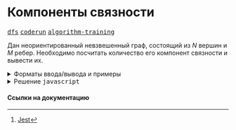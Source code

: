 # Компоненты связности

[<kbd>dfs</kbd>](https://youtube.com/live/0YjdZlgf9Ig)
[<kbd>coderun</kbd>](https://coderun.yandex.ru/problem/connectivity-components)
[<kbd>algorithm-training</kbd>](https://contest.yandex.ru/contest/45468/problems/32/)

Дан неориентированный невзвешенный граф, состоящий из $N$ вершин и $M$ ребер. Необходимо посчитать количество его компонент связности и вывести их.

<details>
<summary>Форматы ввода/вывода и примеры</summary>

## Формат ввода

Во входном файле записано два числа $N$ и $M$ $(0 < N \leq 100000, 0 \leq M \leq 100000)$. В следующих $M$ строках записаны по два числа $i$ и $j$ $(1 \leq i, j \leq N)$, которые означают, что вершины $i$ и $j$ соединены ребром.

## Формат вывода

В первой строчке выходного файла выведите количество компонент связности. Далее выведите сами компоненты связности в следующем формате: в первой строке количество вершин в компоненте, во второй - сами вершины в произвольном порядке.

### Пример 1

<table width = "100%">
<tr>
<th>Ввод</th> <th>Вывод</th>
</tr>
<tr valign="top">
<td><pre>
<code>6 4
3 1
1 2
5 4
2 3
</code></pre></td>

<td><pre>
<code>3
3
1 2 3 
2
4 5 
1
6 
</code></pre></td>
</tr>
</table>

### Пример 2

<table width = "100%">
<tr>
<th>Ввод</th> <th>Вывод</th>
</tr>
<tr valign="top">
<td><pre>
<code>6 4
4 2
1 4
6 4
3 6
</code></pre></td>

<td><pre>
<code>2
5
1 2 3 4 6 
1
5 
</code></pre></td>
</tr>
</table>

</details>

<details>
<summary>Решение <kbd>javascript</kbd></summary>

### 1. Установка зависимостей

```bash
npm install             # Установка зависимостей
```

### 2. Запуск тестирования решения в среде Jest[^1]

```bash
npm run test            # Unit-тестирование
```

</details>

#### Ссылки на документацию

[^1]: [Jest](https://jestjs.io/docs/getting-started)
